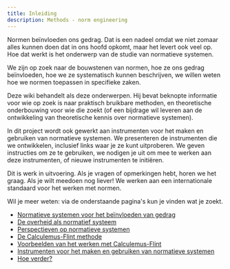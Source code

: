 ```yaml
---
title: Inleiding
description: Methods - norm engineering
---
```

Normen beïnvloeden ons gedrag. Dat is een nadeel omdat we niet zomaar alles kunnen doen dat in ons hoofd opkomt, maar het levert ook veel op. Hoe dat werkt is het onderwerp van de studie van normatieve systemen.

We zijn op zoek naar de bouwstenen van normen, hoe ze ons gedrag beïnvloeden, hoe we ze systematisch kunnen beschrijven, we willen weten hoe we normen toepassen in specifieke zaken.

Deze wiki behandelt als deze onderwerpen. Hij bevat beknopte informatie voor wie op zoek is naar praktisch bruikbare methoden, en theoretische onderbouwing voor wie die zoekt (of een bijdrage wil leveren aan de ontwikkeling van theoretische kennis over normatieve systemen).

In dit project wordt ook gewerkt aan instrumenten voor het maken en gebruiken van normatieve systemen. We presenteren de instrumenten die we ontwikkelen, inclusief links waar je ze kunt uitproberen. We geven instructies om ze te gebruiken, we nodigen je uit om mee te werken aan deze instrumenten, of nieuwe instrumenten te initiëren.

Dit is werk in uitvoering. Als je vragen of opmerkingen hebt, horen we het graag. Als je wilt meedoen nog liever! We werken aan een internationale standaard voor het werken met normen.

Wil je meer weten: via de onderstaande pagina's kun je vinden wat je zoekt.

- [Normatieve systemen voor het beïnvloeden van gedrag](../methodebeschrijving/02-GEDRAG.md)
- [De overheid als normatief systeem](../methodebeschrijving/03-OVERHEID.md)
- [Perspectieven op normatieve systemen](../methodebeschrijving/04-PERSPECTIEF.md)
- [De Calculemus-Flint methode](../methodebeschrijving/05-CALCULEMUS_FLINT.md)
- [Voorbeelden van het werken met Calculemus-Flint](../methodebeschrijving/06-VOORBEELD.md)
- [Instrumenten voor het maken en gebruiken van normatieve systemen](../methodebeschrijving/07-INSTRUMENTEN.md)
- [Hoe verder?](../methodebeschrijving/08-VERDER.md)

